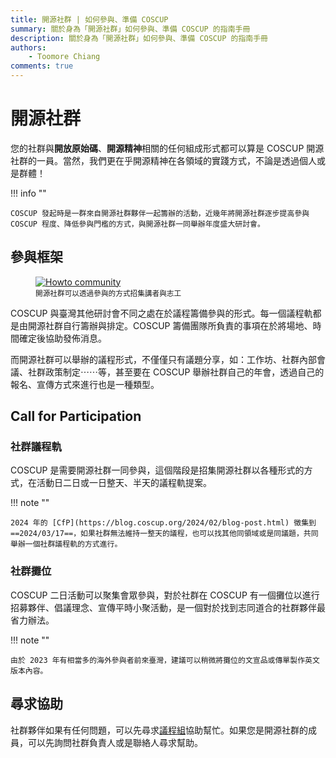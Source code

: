 ```yaml
---
title: 開源社群 | 如何參與、準備 COSCUP
summary: 關於身為「開源社群」如何參與、準備 COSCUP 的指南手冊
description: 關於身為「開源社群」如何參與、準備 COSCUP 的指南手冊
authors:
    - Toomore Chiang
comments: true
---
```


# 開源社群

您的社群與**開放原始碼**、**開源精神**相關的任何組成形式都可以算是 COSCUP 開源社群的一員。當然，我們更在乎開源精神在各領域的實踐方式，不論是透過個人或是群體！

!!! info ""

    COSCUP 發起時是一群來自開源社群夥伴一起籌辦的活動，近幾年將開源社群逐步提高參與 COSCUP 程度、降低參與門檻的方式，與開源社群一同舉辦年度盛大研討會。

## 參與框架

<figure markdown>
  <a href="https://volunteer.coscup.org/doc/docs_coscup_howto_community.svg">
    <img alt="Howto community" src="https://volunteer.coscup.org/doc/docs_coscup_howto_community.svg">
  </a>
  <figcaption><small>開源社群可以透過參與的方式招集講者與志工</small></figcaption>
</figure>

COSCUP 與臺灣其他研討會不同之處在於議程籌備參與的形式。每一個議程軌都是由開源社群自行籌辦與排定。COSCUP 籌備團隊所負責的事項在於將場地、時間確定後協助發佈消息。

而開源社群可以舉辦的議程形式，不僅僅只有議題分享，如：工作坊、社群內部會議、社群政策制定⋯⋯等，甚至要在 COSCUP 舉辦社群自己的年會，透過自己的報名、宣傳方式來進行也是一種類型。

## Call for Participation

### 社群議程軌

COSCUP 是需要開源社群一同參與，這個階段是招集開源社群以各種形式的方式，在活動日二日或一日整天、半天的議程軌提案。

!!! note ""

    2024 年的 [CfP](https://blog.coscup.org/2024/02/blog-post.html) 徵集到 ==2024/03/17==，如果社群無法維持一整天的議程，也可以找其他同領域或是同議題，共同舉辦一個社群議程軌的方式進行。

### 社群攤位

COSCUP 二日活動可以聚集會眾參與，對於社群在 COSCUP 有一個攤位以進行招募夥伴、倡議理念、宣傳平時小聚活動，是一個對於找到志同道合的社群夥伴最省力辦法。

!!! note ""

    由於 2023 年有相當多的海外參與者前來臺灣，建議可以稍微將攤位的文宣品或傳單製作英文版本內容。

## 尋求協助

社群夥伴如果有任何問題，可以先尋求[議程組](mailto:program@coscup.org)協助幫忙。如果您是開源社群的成員，可以先詢問社群負責人或是聯絡人尋求幫助。
